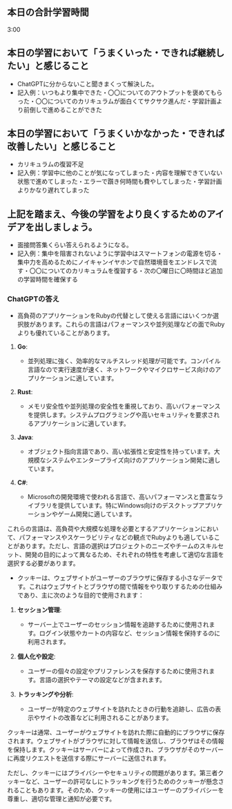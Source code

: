 ## 本日の合計学習時間
3:00

## 本日の学習において「うまくいった・できれば継続したい」と感じること
- ChatGPTに分からないこと聞きまくって解決した。
- 記入例：いつもより集中できた・〇〇についてのアウトプットを褒めてもらった・〇〇についてのカリキュラムが面白くてサクサク進んだ・学習計画より前倒しで進めることができた

## 本日の学習において「うまくいかなかった・できれば改善したい」と感じること
- カリキュラムの復習不足
- 記入例：学習中に他のことが気になってしまった・内容を理解できていない状態で進めてしまった・エラーで躓き何時間も費やしてしまった・学習計画よりかなり遅れてしまった

## 上記を踏まえ、今後の学習をより良くするためのアイデアを出しましょう。
- 面接問答集くらい答えられるようになる。
- 記入例：集中を阻害されないように学習中はスマートフォンの電源を切る・集中力を高めるためにノイキャンイヤホンで自然環境音をエンドレスで流す・〇〇についてのカリキュラムを復習する・次の〇曜日に〇時間ほど追加の学習時間を確保する

### ChatGPTの答え
- 高負荷のアプリケーションをRubyの代替として使える言語にはいくつか選択肢があります。これらの言語はパフォーマンスや並列処理などの面でRubyよりも優れていることがあります。

1. **Go**:
   - 並列処理に強く、効率的なマルチスレッド処理が可能です。コンパイル言語なので実行速度が速く、ネットワークやマイクロサービス向けのアプリケーションに適しています。

2. **Rust**:
   - メモリ安全性や並列処理の安全性を重視しており、高いパフォーマンスを提供します。システムプログラミングや高いセキュリティを要求されるアプリケーションに適しています。

3. **Java**:
   - オブジェクト指向言語であり、高い拡張性と安定性を持っています。大規模なシステムやエンタープライズ向けのアプリケーション開発に適しています。

4. **C#**:
   - Microsoftの開発環境で使われる言語で、高いパフォーマンスと豊富なライブラリを提供しています。特にWindows向けのデスクトップアプリケーションやゲーム開発に適しています。

これらの言語は、高負荷や大規模な処理を必要とするアプリケーションにおいて、パフォーマンスやスケーラビリティなどの観点でRubyよりも適していることがあります。ただし、言語の選択はプロジェクトのニーズやチームのスキルセット、開発の目的によって異なるため、それぞれの特性を考慮して適切な言語を選択する必要があります。

- クッキーは、ウェブサイトがユーザーのブラウザに保存する小さなデータです。これはウェブサイトとブラウザの間で情報をやり取りするための仕組みであり、主に次のような目的で使用されます：

1. **セッション管理**:
   - サーバー上でユーザーのセッション情報を追跡するために使用されます。ログイン状態やカートの内容など、セッション情報を保持するのに利用されます。

2. **個人化や設定**:
   - ユーザーの個々の設定やプリファレンスを保存するために使用されます。言語の選択やテーマの設定などが含まれます。

3. **トラッキングや分析**:
   - ユーザーが特定のウェブサイトを訪れたときの行動を追跡し、広告の表示やサイトの改善などに利用されることがあります。

クッキーは通常、ユーザーがウェブサイトを訪れた際に自動的にブラウザに保存されます。ウェブサイトがブラウザに対して情報を送信し、ブラウザはその情報を保持します。クッキーはサーバーによって作成され、ブラウザがそのサーバーに再度リクエストを送信する際にサーバーに送信されます。

ただし、クッキーにはプライバシーやセキュリティの問題があります。第三者クッキーなど、ユーザーの許可なしにトラッキングを行うためのクッキーが懸念されることもあります。そのため、クッキーの使用にはユーザーのプライバシーを尊重し、適切な管理と通知が必要です。
